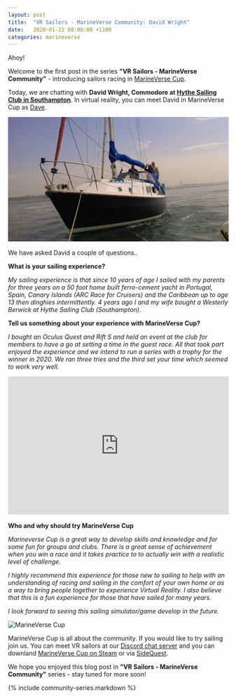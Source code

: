 ```yaml
---
layout: post
title:  "VR Sailors - MarineVerse Community: David Wright"
date:   2020-01-22 08:00:00 +1100
categories: marineverse
---
```


Ahoy!

Welcome to the first post in the series **"VR Sailors - MarineVerse Community"** - introducing sailors racing in [MarineVerse Cup](https://www.marineverse.com/marineverse-cup).

Today, we are chatting with **David Wright, Commodore at [Hythe Sailing Club in Southampton](https://hythesailingclub.co.uk/)**. In virtual reality, you can meet David in MarineVerse Cup as [Dave](https://www.marineverse.com/marineverse-cup/race/aKLPc5I2d3CRfXP1nDcmPiBthfRCh7yxbsX-Mprn9AZSrl8).


![David1](/assets/community/david1.jpg)

We have asked David a couple of questions..

<!--more-->

**What is your sailing experience?**

*My sailing experience is that since 10 years of age I sailed with my parents for three years on a 50 foot home built ferro-cement yacht in Portugal, Spain, Canary Islands (ARC Race for Cruisers) and the Caribbean up to age 13 then dinghies intermittently.  4 years ago I and my wife bought a Westerly Berwick at Hythe Sailing Club (Southampton)*.

**Tell us something about your experience with MarineVerse Cup?**

*I bought an Oculus Quest and Rift S and held an event at the club for members to have a go at setting a time in the guest race.  All that took part enjoyed the experience and we intend to run a series with a trophy for the winner in 2020.  We ran three tries and the third set your time which seemed to work very well.*

<iframe width="100%" height="315" src="https://www.youtube.com/embed/Igf3BzUamLA?rel=0&amp;showinfo=0" frameborder="0" allowfullscreen></iframe>

**Who and why should try MarineVerse Cup**

*Marineverse Cup is a great way to develop skills and knowledge and for some fun for groups and clubs.  There is a great sense of achievement when you win a race and it takes practice to to actually win with a realistic level of challenge.*

*I highly recommend this experience for those new to sailing to help with an understanding of racing and sailing in the comfort of your own home or as a way to bring people together to experience Virtual Reality.  I also believe that this is a fun experience for those that have sailed for many years.*

*I look forward to seeing this sailing simulator/game develop in the future.*


![MarineVerse Cup](https://d3mi3qsvgmg9zn.cloudfront.net/mvcup/hearo_logo.png)


MarineVerse Cup is all about the community. If you would like to try sailing join us. You can meet VR sailors at our [Discord chat server](https://discord.gg/TjMkqzd) and you can downland [MarineVerse Cup on Steam](https://store.steampowered.com/app/1035320/MarineVerse_Cup__Yacht_Racing) or via [SideQuest](https://sdq.st/a-324).

We hope you enjoyed this blog post in **"VR Sailors - MarineVerse Community"** series - stay tuned for more soon!

{% include community-series.markdown %}
